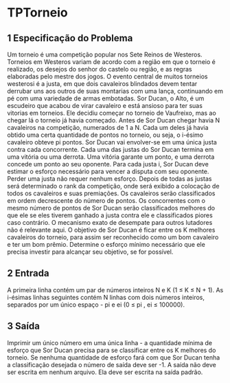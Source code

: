# TPTorneio
## 1 Especificação do Problema
Um torneio é uma competição popular nos Sete Reinos de Westeros. Torneios em Westeros variam de acordo
com a região em que o torneio é realizado, os desejos do senhor do castelo ou região, e as regras elaboradas
pelo mestre dos jogos. O evento central de muitos torneios westerosi é a justa, em que dois cavaleiros
blindados devem tentar derrubar uns aos outros de suas montarias com uma lança, continuando em pé com
uma variedade de armas embotadas.
Sor Ducan, o Alto, é um escudeiro que acabou de virar cavaleiro e está ansioso para ter suas vitorias em
torneios. Ele decidiu começar no torneio de Vaufreixo, mas ao chegar lá o torneio já havia começado. Antes
de Sor Ducan chegar havia N cavaleiros na competição, numerados de 1 a N. Cada um deles já havia obtido
uma certa quantidade de pontos no torneio, ou seja, o i-ésimo cavaleiro obteve pi pontos.
Sor Ducan vai envolver-se em uma única justa contra cada concorrente. Cada uma das justas do Sor
Ducan termina em uma vitória ou uma derrota. Uma vitória garante um ponto, e uma derrota concede um
ponto ao seu oponente. Para cada justa i, Sor Ducan deve estimar o esforço necessário para vencer a disputa
com seu oponente. Perder uma justa não requer nenhum esforço.
Depois de todas as justas será determinado o rank da competição, onde será exibido a colocação de todos
os cavaleiros e suas premiações. Os cavaleiros serão classificados em ordem decrescente do número de pontos.
Os concorrentes com o mesmo número de pontos de Sor Ducan serão classificados melhores do que ele se eles
tiverem ganhado a justa contra ele e classificados piores caso contrário. O mecanismo exato de desempate
para outros lutadores não é relevante aqui.
O objetivo de Sor Ducan é ficar entre os K melhores cavaleiros do torneio, para assim ser reconhecido
como um bom cavaleiro e ter um bom prêmio. Determine o esforço mínimo necessário que ele precisa investir
para alcançar seu objetivo, se for possível.

## 2 Entrada
A primeira linha contém um par de números inteiros N e K (1 ≤ K ≤ N + 1). As i-ésimas linhas seguintes
contém N linhas com dois números inteiros, separados por um único espaço - pi e ei (0 ≤ pi
, ei ≤ 100000).

## 3 Saída
Imprimir um único número em uma única linha - a quantidade mínima de esforço que Sor Ducan precisa para
se classificar entre os K melhores do torneio. Se nenhuma quantidade de esforço fará com que Sor Ducan
tenha a classificação desejada o número de saída deve ser -1.
A saída não deve ser escrita em nenhum arquivo. Ela deve ser escrita na saída padrão.
